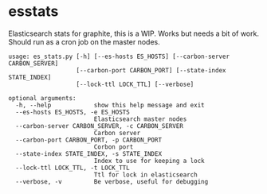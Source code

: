 # esstats
Elasticsearch stats for graphite, this is a WIP. Works but needs a bit of work.
Should run as a cron job on the master nodes.

```
usage: es_stats.py [-h] [--es-hosts ES_HOSTS] [--carbon-server CARBON_SERVER]
                   [--carbon-port CARBON_PORT] [--state-index STATE_INDEX]
                   [--lock-ttl LOCK_TTL] [--verbose]

optional arguments:
  -h, --help            show this help message and exit
  --es-hosts ES_HOSTS, -e ES_HOSTS
                        Elasticsearch master nodes
  --carbon-server CARBON_SERVER, -c CARBON_SERVER
                        Carbon server
  --carbon-port CARBON_PORT, -p CARBON_PORT
                        Corbon port
  --state-index STATE_INDEX, -s STATE_INDEX
                        Index to use for keeping a lock
  --lock-ttl LOCK_TTL, -t LOCK_TTL
                        Ttl for lock in elasticsearch
  --verbose, -v         Be verbose, useful for debugging
```
